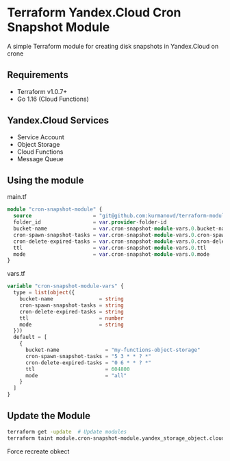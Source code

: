 # Terraform Yandex.Cloud Cron Snapshot Module

A simple Terraform module for creating disk snapshots in Yandex.Cloud on crone

## Requirements

* Terraform v1.0.7+
* Go 1.16 (Cloud Functions)

## Yandex.Cloud Services

* Service Account
* Object Storage
* Cloud Functions
* Message Queue

## Using the module

main.tf

```terraform
module "cron-snapshot-module" {
  source                    = "git@github.com:kurmanovd/terraform-modules.git//yc-cron-snapshot"
  folder_id                 = var.provider-folder-id
  bucket-name               = var.cron-snapshot-module-vars.0.bucket-name
  cron-spawn-snapshot-tasks = var.cron-snapshot-module-vars.0.cron-spawn-snapshot-tasks
  cron-delete-expired-tasks = var.cron-snapshot-module-vars.0.cron-delete-expired-tasks
  ttl                       = var.cron-snapshot-module-vars.0.ttl
  mode                      = var.cron-snapshot-module-vars.0.mode
}
```

vars.tf

```terraform
variable "cron-snapshot-module-vars" {
  type = list(object({
    bucket-name               = string
    cron-spawn-snapshot-tasks = string
    cron-delete-expired-tasks = string
    ttl                       = number
    mode                      = string
  }))
  default = [
    {
      bucket-name               = "my-functions-object-storage"
      cron-spawn-snapshot-tasks = "5 3 * * ? *"
      cron-delete-expired-tasks = "0 6 * * ? *"
      ttl                       = 604800
      mode                      = "all"
    }
  ]
}
```

## Update the Module

```bash
terraform get -update  # Update modules
terraform taint module.cron-snapshot-module.yandex_storage_object.cloud-functions-object  # Force recreate Object
```
Force recreate obkect